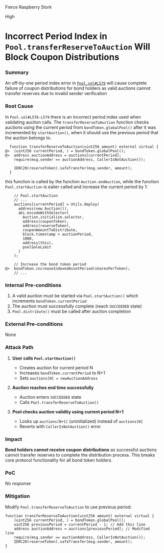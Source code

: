 Fierce Raspberry Stork

High

# Incorrect Period Index in `Pool.transferReserveToAuction` Will Block Coupon Distributions

### Summary

An off-by-one period index error in [`Pool.sol#L579`](https://github.com/sherlock-audit/2024-12-plaza-finance/blob/main/plaza-evm/src/Pool.sol#L579) will cause complete failure of coupon distributions for bond holders as valid auctions cannot transfer reserves due to invalid sender verification

### Root Cause

In `Pool.sol#L578-L579` there is an incorrect period index used when validating auction calls. The `transferReserveToAuction` function checks auctions using the current period from `bondToken.globalPool()` after it was incremented by `startAuction()`, when it should use the previous period that the auction belongs to.

```solidity
  function transferReserveToAuction(uint256 amount) external virtual {
@>  (uint256 currentPeriod, ) = bondToken.globalPool();
@>  address auctionAddress = auctions[currentPeriod];
    require(msg.sender == auctionAddress, CallerIsNotAuction());
    
    IERC20(reserveToken).safeTransfer(msg.sender, amount);
  }
```
this function is called by the function `Auction.endAuction`, while the function `Pool.startAuction` is ealier called and increase the current period by 1:

```solidity
    // Pool.startAuction
    // ...
    auctions[currentPeriod] = Utils.deploy(
      address(new Auction()),
      abi.encodeWithSelector(
        Auction.initialize.selector,
        address(couponToken),
        address(reserveToken),
        couponAmountToDistribute,
        block.timestamp + auctionPeriod,
        1000,
        address(this),
        poolSaleLimit
      )
    );

    // Increase the bond token period
@>  bondToken.increaseIndexedAssetPeriod(sharesPerToken);
    // ...
```

### Internal Pre-conditions

1. A valid auction must be started via `Pool.startAuction()` which increments `bondToken.currentPeriod`
2. The auction must successfully complete (reach `SUCCEEDED` state)
3. `Pool.distribute()` must be called after auction completion

### External Pre-conditions

None

### Attack Path

1. **User calls `Pool.startAuction()`**  
   - Creates auction for current period N  
   - Increases `bondToken.currentPeriod` to N+1  
   - Sets `auctions[N] = newAuctionAddress`

2. **Auction reaches end time successfully**  
   - Auction enters `SUCCEEDED` state  
   - Calls `Pool.transferReserveToAuction()`

3. **Pool checks auction validity using current period N+1**  
   - Looks up `auctions[N+1]` (uninitialized) instead of `auctions[N]`  
   - Reverts with `CallerIsNotAuction()` error

### Impact

**Bond holders cannot receive coupon distributions** as successful auctions cannot transfer reserves to complete the distribution process. This breaks core protocol functionality for all bond token holders.

### PoC

_No response_

### Mitigation

Modify `Pool.transferReserveToAuction` to use previous period:
```solidity
function transferReserveToAuction(uint256 amount) external virtual {
    (uint256 currentPeriod, ) = bondToken.globalPool();
    uint256 previousPeriod = currentPeriod - 1; // Add this line
    address auctionAddress = auctions[previousPeriod]; // Modified line
    require(msg.sender == auctionAddress, CallerIsNotAuction());
    IERC20(reserveToken).safeTransfer(msg.sender, amount);
}
```